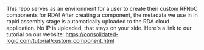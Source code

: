 This repo serves as an environment for a user to create their custom RFNoC components for RDA!
After creating a component, the metadata we use in in rapid assembly stage is automatically uploaded to the RDA cloud application. No IP is uploaded, that stays on your side.
Here's a link to our tutorial on our website:
https://consolidated-logic.com/tutorial/custom_component.html 
